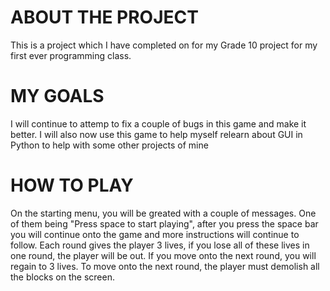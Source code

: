 # ABOUT THE PROJECT
This is a project which I have completed on for my Grade 10 project for my first ever programming class.
# MY GOALS
I will continue to attemp to fix a couple of bugs in this game and make it better. I will also now use this game to help myself relearn about GUI in Python to help with some other projects of mine
# HOW TO PLAY
On the starting menu, you will be greated with a couple of messages. One of them being "Press space to start playing", after you press the space bar you will continue onto the game and more instructions will continue to follow.
Each round gives the player 3 lives, if you lose all of these lives in one round, the player will be out. If you move onto the next round, you will regain to 3 lives. To move onto the next round, the player must demolish all the blocks on the screen. 

